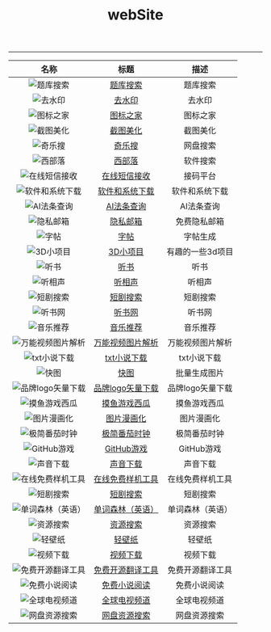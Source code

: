 ﻿---
title: "webSite"
slug: "website"
---

***

| 名称 | 标题 | 描述 |
| :---: | :---: | :---: |
|![题库搜索](https://www.jiansouti.com/favicon.ico) | [题库搜索](https://www.jiansouti.com/) | 题库搜索    |
|![去水印](https://ae01.alicdn.com/kf/Hb54975f7973845bf9f54a110dfd65064i.png) | [去水印](https://dy.kukutool.com/) | 去水印 |
|![图标之家](https://www.icosky.com/images/wj/live.gif) | [图标之家](http://www.icosky.com/) | 图标之家 |
|![截图美化](https://pretty-snap.iwhy.dev/favicon.ico) | [截图美化](https://pretty-snap.iwhy.dev/) | 截图美化 |
|![奇乐搜](https://www.qileso.com/favicon.ico) | [奇乐搜](https://www.qileso.com/) | 网盘搜索 |
|![西部落](https://www.xibuluo.com/favicon.ico)| [西部落](https://www.xibuluo.com/) | 软件搜索 |
|![在线短信接收](https://www.shejiinn.com/favicon.ico) |[在线短信接收](https://www.shejiinn.com)| 接码平台 |
|![软件和系统下载](http://www.zhuangji.net/favicon.ico) |[软件和系统下载](http://www.zhuangji.net/)| 软件和系统下载 |
|![AI法条查询](https://meta.law/favicon.ico) |[AI法条查询](https://meta.law/)| AI法条查询 |
|![隐私邮箱](https://cock.li/favicon.ico) |[隐私邮箱](https://cock.li/)| 免费隐私邮箱  |
|![字帖](https://paper.z2h.cn/favicon.ico) |[字帖](https://paper.z2h.cn/)| 字帖生成   |
|![3D小项目](https://3d-app.yunser.com/favicon.ico) |[3D小项目](https://3d-app.yunser.com/)| 有趣的一些3d项目 |
|![听书](https://www.tingsm.com/favicon.ico) |[听书](https://www.tingsm.com/)| 听书 |
|![听相声](https://www.xsmp3.com/favicon.ico) |[听相声](https://www.xsmp3.com/)| 听相声 |
|![短剧搜索](http://duanjuku.top/favicon.ico) |[短剧搜索](http://duanjuku.top/)| 短剧搜索  |
|![听书网](http://www.230ts.org/favicon.ico) |[听书网](http://www.230ts.org/)| 听书网  |
|![音乐推荐](http://ciyuans.com/favicon.ico) |[音乐推荐](http://ciyuans.com/)| 音乐推荐 |
|![万能视频图片解析](https://snapany.com/favicon.ico) |[万能视频图片解析](https://snapany.com/zh)| 万能视频图片解析   |
|![txt小说下载](https://www.84sk.com/favicon.ico) |[txt小说下载](https://www.84sk.com/)| txt小说下载   |
|![快图](https://www.kuaitu.cc/favicon.ico) |[快图](https://www.kuaitu.cc/)| 批量生成图片  |
|![品牌logo矢量下载](https://www.logo.wine/favicon.ico) |[品牌logo矢量下载](https://www.logo.wine/)| 品牌logo矢量下载    |
|![摸鱼游戏西瓜](https://suika-game.io/favicon.ico) |[摸鱼游戏西瓜](https://suika-game.io/)| 摸鱼游戏西瓜 |
|![图片漫画化](https://www.animefilter.online/favicon.ico) |[图片漫画化](https://www.animefilter.online/)| 图片漫画化 |
|![极简番茄时钟](https://t.kuaitu.cc/favicon.ico) |[极简番茄时钟](https://t.kuaitu.cc/)| 极简番茄时钟 |
|![GitHub游戏](https://www.gityx.com/favicon.ico) |[GitHub游戏](https://www.gityx.com/)| GitHub游戏  |
|![声音下载](https://www.findsounds.com/favicon.ico) |[声音下载](https://www.findsounds.com/mtypesChinese.html)| 声音下载  |
|![在线免费样机工具](http://magicmockups.com/favicon.ico) |[在线免费样机工具](http://magicmockups.com/)| 在线免费样机工具  |
|![短剧搜索](https://www.kdocs.cn/favicon.ico) |[短剧搜索](https://www.kdocs.cn/l/cp1MFwlimAAm)| 短剧搜索  |
|![单词森林（英语）](https://wordforest.cn/favicon.ico) |[单词森林（英语）](https://wordforest.cn/)| 单词森林（英语）  |
|![资源搜索](https://files.ptger.cn/favicon.ico) |[资源搜索](https://files.ptger.cn/)| 资源搜索  |
|![轻壁纸](https://qingbizhi.com/favicon.ico) |[轻壁纸](https://qingbizhi.com/)| 轻壁纸  |
|![视频下载](https://vget.xyz/favicon.ico) |[视频下载](https://vget.xyz/)| 视频下载   |
|![免费开源翻译工具](https://github.com/favicon.ico) |[免费开源翻译工具](https://crow-translate.github.io/)| 免费开源翻译工具    |
|![免费小说阅读](https://www.shushudu.com/favicon.ico) |[免费小说阅读](https://www.shushudu.com/)| 免费小说阅读    |
|![全球电视频道](https://www.cxtvlive.com/favicon.ico) |[全球电视频道](https://www.cxtvlive.com/)| 全球电视频道    |
|![网盘资源搜索](https://www.aiyoweia.com/favicon.ico) |[网盘资源搜索](https://www.aiyoweia.com/)| 网盘资源搜索    |


